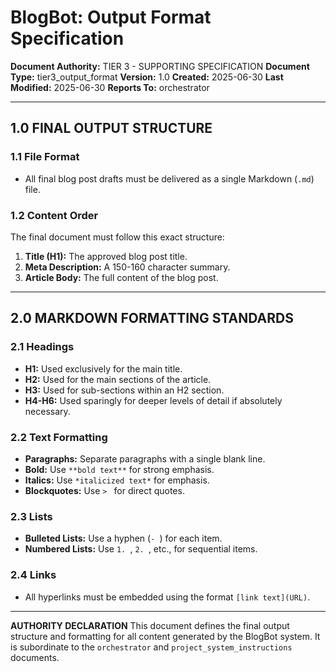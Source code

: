 # BlogBot: Output Format Specification

**Document Authority:** TIER 3 - SUPPORTING SPECIFICATION
**Document Type:** tier3_output_format
**Version:** 1.0
**Created:** 2025-06-30
**Last Modified:** 2025-06-30
**Reports To:** orchestrator

---

## 1.0 FINAL OUTPUT STRUCTURE

### 1.1 File Format
- All final blog post drafts must be delivered as a single Markdown (`.md`) file.

### 1.2 Content Order
The final document must follow this exact structure:
1.  **Title (H1):** The approved blog post title.
2.  **Meta Description:** A 150-160 character summary.
3.  **Article Body:** The full content of the blog post.

---

## 2.0 MARKDOWN FORMATTING STANDARDS

### 2.1 Headings
- **H1:** Used exclusively for the main title.
- **H2:** Used for the main sections of the article.
- **H3:** Used for sub-sections within an H2 section.
- **H4-H6:** Used sparingly for deeper levels of detail if absolutely necessary.

### 2.2 Text Formatting
- **Paragraphs:** Separate paragraphs with a single blank line.
- **Bold:** Use `**bold text**` for strong emphasis.
- **Italics:** Use `*italicized text*` for emphasis.
- **Blockquotes:** Use `> ` for direct quotes.

### 2.3 Lists
- **Bulleted Lists:** Use a hyphen (`- `) for each item.
- **Numbered Lists:** Use `1. `, `2. `, etc., for sequential items.

### 2.4 Links
- All hyperlinks must be embedded using the format `[link text](URL)`.

---

**AUTHORITY DECLARATION**
This document defines the final output structure and formatting for all content generated by the BlogBot system. It is subordinate to the `orchestrator` and `project_system_instructions` documents.
